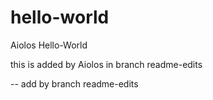 # hello-world
Aiolos Hello-World

this is added by Aiolos in branch readme-edits

-- add by branch readme-edits
